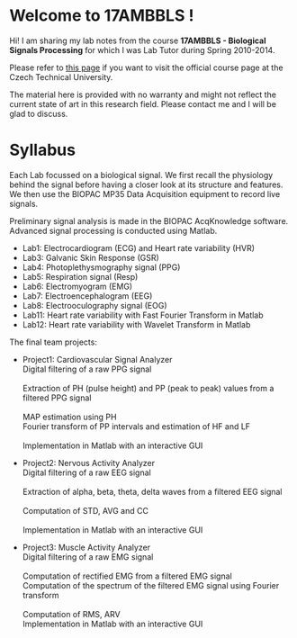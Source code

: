 # Welcome to 17AMBBLS !

Hi! I am sharing my lab notes from the course **17AMBBLS - Biological Signals Processing** for which I was Lab Tutor during Spring 2010-2014.

Please refer to [this page](https://predmety.fbmi.cvut.cz/en/17ambbls) if you want to visit the official course page at the Czech Technical University.

The material here is provided with no warranty and might not reflect the current state of art in this research field. Please contact me and I will be glad to discuss.

# Syllabus

Each Lab focussed on a biological signal. We first recall the physiology behind the signal before having a closer look at its structure and features. We then use the BIOPAC MP35 Data Acquisition equipment to record live signals. 

Preliminary signal analysis is made in the BIOPAC AcqKnowledge software. Advanced signal processing is conducted using Matlab.

* Lab1: Electrocardiogram (ECG) and Heart rate variability (HVR)
* Lab3: Galvanic Skin Response (GSR)
* Lab4: Photoplethysmography signal (PPG)
* Lab5: Respiration signal (Resp)
* Lab6: Electromyogram (EMG)
* Lab7: Electroencephalogram (EEG)
* Lab8: Electrooculography signal (EOG)
* Lab11: Heart rate variability with Fast Fourier Transform in Matlab
* Lab12: Heart rate variability with Wavelet Transform in Matlab

The final team projects:

* Project1: Cardiovascular Signal Analyzer<br>
	Digital filtering of a raw PPG signal<br>	
	Extraction of PH (pulse height) and PP (peak to peak) values from a filtered PPG signal	<br>	
	MAP estimation using PH<br>	
	Fourier transform of PP intervals and estimation of HF and LF<br>	
	Implementation in Matlab with an interactive GUI
	
* Project2: Nervous Activity Analyzer<br>
	Digital filtering of a raw EEG signal<br>	
	Extraction of alpha, beta, theta, delta waves from a filtered EEG signal<br>	
	Computation of STD, AVG and CC<br>	
	Implementation in Matlab with an interactive GUI
	
* Project3: Muscle Activity Analyzer<br>
	Digital filtering of a raw EMG signal<br>	
	Computation of rectified EMG from a filtered EMG signal<br>	
	Computation of the spectrum of the filtered EMG signal using Fourier transform<br>	
	Computation of RMS, ARV<br>	
	Implementation in Matlab with an interactive GUI
